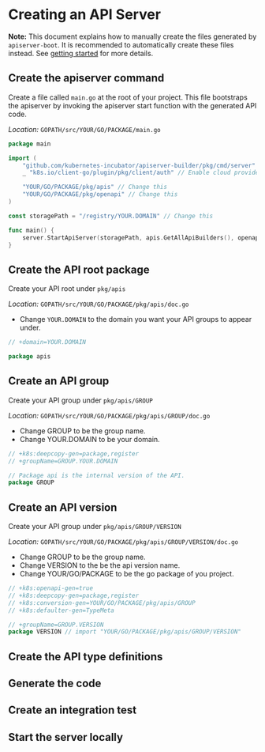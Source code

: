 # Creating an API Server

**Note:** This document explains how to manually create the files generated
by `apiserver-boot`.  It is recommended to automatically create these files
instead.  See [getting started](https://github.com/kubernetes-incubator/apiserver-builder/blob/master/docs/getting_started.md)
for more details.

## Create the apiserver command

Create a file called `main.go` at the root of your project.  This
file bootstraps the apiserver by invoking the apiserver start function
with the generated API code.

*Location:* `GOPATH/src/YOUR/GO/PACKAGE/main.go`

```go
package main

import (
	"github.com/kubernetes-incubator/apiserver-builder/pkg/cmd/server"
	_ "k8s.io/client-go/plugin/pkg/client/auth" // Enable cloud provider auth

	"YOUR/GO/PACKAGE/pkg/apis" // Change this
	"YOUR/GO/PACKAGE/pkg/openapi" // Change this
)

const storagePath = "/registry/YOUR.DOMAIN" // Change this

func main() {
	server.StartApiServer(storagePath, apis.GetAllApiBuilders(), openapi.GetOpenAPIDefinitions)
}

```

## Create the API root package

Create your API root under `pkg/apis`

*Location:*  `GOPATH/src/YOUR/GO/PACKAGE/pkg/apis/doc.go`

- Change `YOUR.DOMAIN` to the domain you want your API groups to appear under.

```go
// +domain=YOUR.DOMAIN

package apis
```

## Create an API group

Create your API group under `pkg/apis/GROUP`

*Location:* `GOPATH/src/YOUR/GO/PACKAGE/pkg/apis/GROUP/doc.go`

- Change GROUP to be the group name.
- Change YOUR.DOMAIN to be your domain.

```go
// +k8s:deepcopy-gen=package,register
// +groupName=GROUP.YOUR.DOMAIN

// Package api is the internal version of the API.
package GROUP
```

## Create an API version

Create your API group under `pkg/apis/GROUP/VERSION`

*Location:* `GOPATH/src/YOUR/GO/PACKAGE/pkg/apis/GROUP/VERSION/doc.go`

- Change GROUP to be the group name.
- Change VERSION to the be the api version name.
- Change YOUR/GO/PACKAGE to be the go package of you project.

```go
// +k8s:openapi-gen=true
// +k8s:deepcopy-gen=package,register
// +k8s:conversion-gen=YOUR/GO/PACKAGE/pkg/apis/GROUP
// +k8s:defaulter-gen=TypeMeta

// +groupName=GROUP.VERSION
package VERSION // import "YOUR/GO/PACKAGE/pkg/apis/GROUP/VERSION"
```

## Create the API type definitions

## Generate the code

## Create an integration test

## Start the server locally